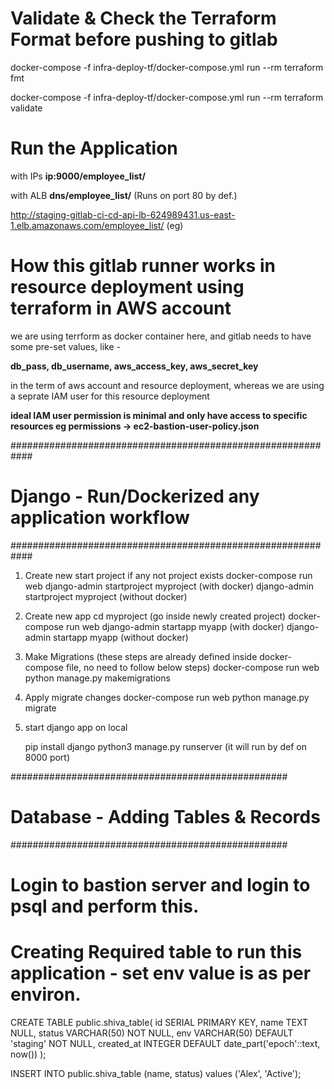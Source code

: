 
# Validate & Check the Terraform Format before pushing to gitlab 

docker-compose -f infra-deploy-tf/docker-compose.yml run --rm terraform fmt

docker-compose -f infra-deploy-tf/docker-compose.yml run --rm terraform validate

# Run the Application

with IPs
**ip:9000/employee_list/**

with ALB
**dns/employee_list/** (Runs on port 80 by def.)

http://staging-gitlab-ci-cd-api-lb-624989431.us-east-1.elb.amazonaws.com/employee_list/ (eg)

# How this gitlab runner works in resource deployment using terraform in AWS account

we are using terrform as docker container here, and gitlab needs to have some pre-set values, like -

**db_pass, db_username, aws_access_key, aws_secret_key**

in the term of aws account and resource deployment, whereas we are using a seprate IAM user for this resource deployment

**ideal IAM user permission is minimal and only have access to specific resources eg permissions -> ec2-bastion-user-policy.json** 


############################################################
# Django - Run/Dockerized any application workflow
############################################################

1)  Create new start project if any not project exists
      docker-compose run web django-admin startproject myproject (with docker)
      django-admin startproject myproject (without docker)
      
2)  Create new app 
      cd myproject  (go inside newly created project)
      docker-compose run web django-admin startapp myapp (with docker)
      django-admin startapp myapp (without docker)
  
  
2)  Make Migrations (these steps are already defined inside docker-compose file, no need to follow below steps)
      docker-compose run web python manage.py makemigrations
  
3)  Apply migrate changes
      docker-compose run web python manage.py migrate

4) start django app on local

      pip install django
      python3 manage.py runserver   (it will run by def on 8000 port)



##################################################
# Database - Adding Tables & Records
##################################################

# Login to bastion server and login to psql and perform this.

# Creating Required table to run this application - set env value is as per environ.

CREATE TABLE public.shiva_table(
                id  	      SERIAL     PRIMARY KEY,
                name          TEXT       NULL,
                status        VARCHAR(50) NOT NULL,
                env           VARCHAR(50) DEFAULT 'staging' NOT NULL,
                created_at 	INTEGER DEFAULT date_part('epoch'::text, now())
                );


INSERT INTO public.shiva_table (name, status) values ('Alex', 'Active');  
